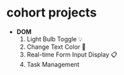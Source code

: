 # cohort projects
- **DOM**
    1) Light Bulb Toggle 💡
    2) Change Text Color 🦎
    3) Real-time Form Input Display 📋
    4) Task Management

